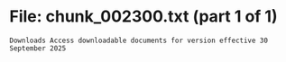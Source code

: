 ﻿# File: chunk_002300.txt (part 1 of 1)
```
Downloads Access downloadable documents for version effective 30 September 2025
```

